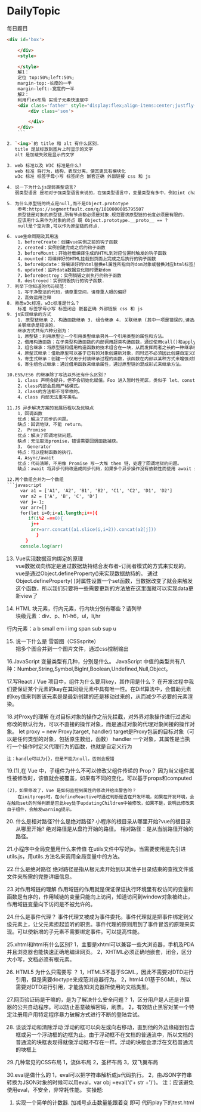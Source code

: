 # DailyTopic

每日题目
```html
<div id='box'>

    </div>
    <style>

    </style>
    解1：
    定位 top:50%;left:50%;
    margin-top:-长度的一半
    margin-left:-宽度的一半
    解2：
    利用flex布局 实现子元素快速居中
    <div class='father' style="display:flex;align-items:center;justfly-count:center">
        <div class='son'>

        </div>
    </div>
    ```

2. `<img>`的 title 和 alt 有什么区别.  
   title 是鼠标放到图片上时显示的文字
   alt 是加载失败是显示的文字

3. web 标准以及 W3C 标准是什么?
   web 标准 将行为，结构，表现分离，使其更具有模块化
   w3c 标准 标签字母小写 标签闭合 嵌套正确 外部链接 css 和 js  

4. 说一下为什么js是弱类型语言?
   弱类型语言 是相对于强类型语言来说的，在强类型语言中，变量类型有多中，例如int char float boolean等 不同的类型相互转换有时需要强制转换而JavaScript只是一种类型 var，为变量赋值是会自动判断类型病进行转换所以JavaScript是若预言，就体现在变量定义类型var上 

5. 为什么原型链的终点是null,而不是Object.prototype
    参考:https://segmentfault.com/q/1010000005795507
    原型链是对象的原型链,所有节点都必须是对象.规范要求原型链的长度必须是有限的.
    应该用什么来作为对象的终点 既 Object.prototype.__proto__ == ?
    null是个空对象,可以作为原型链的终点.

6. vue生命周期及其用法
    1，beforeCreate：创建vue实例之前的钩子函数
    2，created：实例创建完成之后的钩子函数
    3，beforeMount：开始挂载编译生成的HTML到对应位置时触发的钩子函数
    4，mounted：将编译好的HTML挂载到页面上完成之后执行的钩子函数
    5，beforeUpdate：将编译好的html替换el属性所指向的dom对象或替换对应html标签里面的内容
    6，updated：监听data数据变化随时更新dom
    7，beforeDestroy：实例销毁之前执行的钩子函数
    8，destroyed：实例销毁执行的钩子函数.
7. 列举下你知道的代码规范：
    1，写干净整洁的代码，请尊重空间，请尊重人眼的偏好
    2，高效运用注释
8. 熟悉w3c标准，w3c标准是什么？
    标准 标签字母小写 标签闭合 嵌套正确 外部链接 css 和 js
9. js实现继承的方式
    1. 原型链继承 2. 构造函数继承 3. 组合继承 4. 关联继承 (其中一项是错误的,请选出)
    关联继承是错误的，
    继承方式共有六种分别为：
    1，原型链：利用原型让一个引用类型继承另外一个引用类型的属性和方法。
    2，借用构造函数：在子类型构造函数的内部调用超类构造函数，通过使用call()和apply()方法可以在新创建的对象上执行构造函数。
    3，组合继承：将原型链和借用构造函数的技术组合在一块，从而发挥两者之长的一种继承模式。
    4，原型式继承：借助原型可以基于已有的对象创建新对象，同时还不必须因此创建自定义的类型。
    5，寄生式继承：创建一个仅用于封装继承过程的函数，该函数在内部以某种方式来增强对象，最后再像真正是它做了所有工作一样返回对象。
    6，寄生组合式继承：通过借用函数来继承属性，通过原型链的混成形式来继承方法。

10.ES5/ES6 的继承除了写法以外还有什么区别？
    1，class 声明会提升，但不会初始化赋值。Foo 进入暂时性死区，类似于 let、const 声明变量。
    2，class内部会启用严格模式。
    3，class的方法都不可举枚的。
    4，class 内部无法重写类名。

11.JS 异步解决方案的发展历程以及优缺点
    1，回调函数
    优点：解决了同步的问题。
    缺点：回调地狱，不能 return。
    2， Promise
    优点：解决了回调地狱问题。
    缺点：无法取消promise，错误需要回调函数捕获。
    3， Generator
    特点：可以控制函数的执行。
    4，Async/await
    优点：代码清晰，不用像 Promise 写一大堆 then 链，处理了回调地狱的问题。
    缺点：await 将异步代码改造成同步代码，如果多个异步操作没有依赖性而使用 await 会导致性能上的降低。

12.两个数组合并为一个数组
```javascript
     var a1 = ['A1', 'A2', 'B1', 'B2', 'C1', 'C2', 'D1', 'D2'] 
     var a2 = ['A', 'B', 'C', 'D']
     var j=-1;
     var arr=[]
     for(let i=0;i<a1.length;i++){
        if(i%2 ===0){
         j++
         arr=arr.concat((a1.slice(i,i+2)).concat(a2[j]))
           }
       }
     console.log(arr)
```    

13. Vue实现数据双向绑定的原理  
  vue数据双向绑定是通过数据劫持结合发布者-订阅者模式的方式来实现的。
  vue是通过Object.defineProperty()来实现数据劫持的。
  通过Object.defineProperty( )对属性设置一个set函数，当数据改变了就会来触发这个函数，所以我们只要将一些需要更新的方法放在这里面就可以实现data更新view了


14. HTML 块元素，行内元素，行内块分别有哪些？请列举  
块级元素：div、p、h1-h6，ul，li,hr

行内元素：a b small em i img span sub sup u

15. 说一下什么是 雪碧图（CSSsprite）  
把多个图合并到一个图片文件，通过css控制输出

16.JavaScript 变量类型有几种，分别是什么。
JavaScript 中值的类型共有八种：Number,String,Symbol,BigInt,Boolean,Undefined,Null,Object。

17.写React / Vue 项目中，组件为什么要用key，其作用是什么？
在开发过程中我们要保证某个元素的key在其同级元素中具有唯一性。在Diff算法中，会借助元素的key值来判断该元素是是最新创建的还是移动过来的，从而减少不必要的元素渲染。

18.对Proxy的理解
    在对目标对象的操作之前先拦截，对外界对象操作进行过滤和修改的默认行为，可以不直接的操作对象，而是通过对象的代理对象间接的操作对象。
    let proxy = new Proxy(target, handler)
    target是Proxy包装的目标对象（可以是任何类型的对象，包括原生数组，函数）
    handler 一个对象，其属性是当执行一个操作时定义代理行为的函数，也就是自定义行为

    注：handle可以为{}，但是不能为null，否则会报错


19.(1),在 Vue 中，子组件为什么不可以修改父组件传递的 Prop？
        因为当父组件属性被修改时，该值就会被覆盖，如果有不同的变化，可以基于props和computed

    (2)，如果修改了，Vue 是如何监控到属性的修改并给出警告的？
        在initprops时，在defineReactive时通过判断是否在开发环境，如果在开发环境，会在触动set的时候判断是否此key处于updatingChildren中被修改，如果不是，说明此修改来自子组件，会触发warning提示。
20. 什么是相对路径?什么是绝对路径? 小程序的根目录从哪里开始?vue的根目录从哪里开始?
        绝对路径是从盘符开始的路径。
        相对路径：是从当前路径开始的路径。
        





 21.小程序中全局变量用什么来传值
        在utils文件中写好js，当需要使用是先引进utils.js，用utils.方法名来调用全局变量中的方法。

 22.什么是绝对路径
    绝对路径是指从根元素开始到以其他子目录结束的查找文件或文件夹所需的完整详细信息。

 23.对作用域链的理解
    作用域链的作用就是保证保证执行环境里有权访问的变量和函数是有序的，作用域链的变量只能向上访问，知道访问到window对象被终止，作用域链变量向下访问是不被允许的。

 24.什么是事件代理？
    事件代理又被成为事件委托。事件代理就是把事件绑定到父级元素上，让父元素担起监听的职责。事件代理的原则用到了事件冒泡的原理来实现。可以使新增的子元素不需要绑定事件。可以提高性能。

 25.xhtml和html有什么区别?
    1，主要是xhtml可以兼容一些大浏览器，手机及PDA并且浏览器也能快速正确地编译网页。
    2，XHTML必须正确地嵌套，闭合，区分大小写，文档必须有根元素。

 26. HTML5 为什么只需要写 <!DOCTYPE HTML>？
    1，HTML5不基于SGML，因此不需要对DTD进行引用，但是需要doctype来规范浏览器行为。
    2，html4.01基于SGML，所以需要对DTD进行引用，才能告知浏览器所使用的文档类型。

 27.网页验证码是干嘛的，是为了解决什么安全问题？
    1，区分用户是人还是计算器的公共自动程序。可以防止恶意破解密码，刷票。
    2，有效防止黑客对某一个特定注册用户用特定程序暴力破解方式进行不断的登陆尝试。

 28. 谈谈浮动和清除浮动
      浮动的框可以向左或向右移动，直到他的外边缘碰到包含框或另一个浮动框的边框为止。由于浮动框不在文档的普通流中，所以文档的普通流的块框表现得就像浮动框不存在一样。浮动的块框会漂浮在文档普通流的块框上
 
 29.几种常见的CSS布局
    1，流体布局
    2，圣杯布局
    3，双飞翼布局
 
 30.eval是做什么的
    1，eval可以把字符串解析成js代码执行。
    2，由JSON字符串转换为JSON对象的时候可以用eval，var obj =eval('('+ str +')')。
    注：应该避免使用eval，不安全，非常耗性能。
实操题:
1. 实现一个简单的计数器. 加减号点击数量能跟着变 即可 代码play下的test.html

